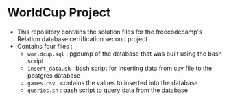 # WorldCup Project
- This repository contains the solution files for the freecodecamp's Relation database certification second project
- Contains four files :
  - `worldcup.sql` : pgdump of the database that was built using the bash script
  - `insert_data.sh` : bash script for inserting data from csv file to the postgres database
  - `games.csv` : contains the values to inserted into the database
  - `queries.sh` : bash script to query data from the database
